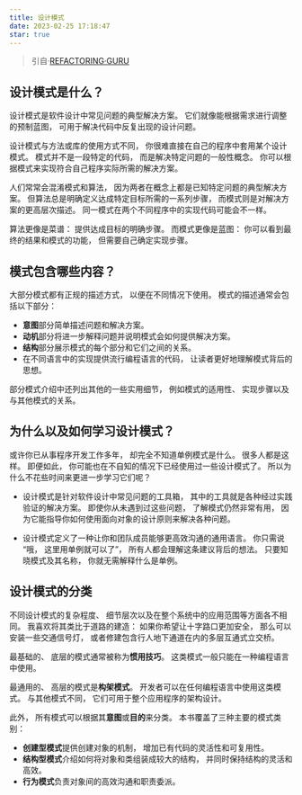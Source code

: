 ```yaml
---
title: 设计模式
date: 2023-02-25 17:18:47
star: true
---
```


> 引自·[REFACTORING·GURU](https://refactoringguru.cn/)

<!-- more -->

## 设计模式是什么？

设计模式是软件设计中常见问题的典型解决方案。 它们就像能根据需求进行调整的预制蓝图， 可用于解决代码中反复出现的设计问题。

设计模式与方法或库的使用方式不同， 你很难直接在自己的程序中套用某个设计模式。 模式并不是一段特定的代码， 而是解决特定问题的一般性概念。 你可以根据模式来实现符合自己程序实际所需的解决方案。

人们常常会混淆模式和算法， 因为两者在概念上都是已知特定问题的典型解决方案。 但算法总是明确定义达成特定目标所需的一系列步骤， 而模式则是对解决方案的更高层次描述。 同一模式在两个不同程序中的实现代码可能会不一样。

算法更像是菜谱： 提供达成目标的明确步骤。 而模式更像是蓝图： 你可以看到最终的结果和模式的功能， 但需要自己确定实现步骤。

## 模式包含哪些内容？

大部分模式都有正规的描述方式， 以便在不同情况下使用。 模式的描述通常会包括以下部分：

* **意图**部分简单描述问题和解决方案。
* **动机**部分将进一步解释问题并说明模式会如何提供解决方案。
* **结构**部分展示模式的每个部分和它们之间的关系。
* 在不同语言中的实现提供流行编程语言的代码， 让读者更好地理解模式背后的思想。

部分模式介绍中还列出其他的一些实用细节， 例如模式的适用性、 实现步骤以及与其他模式的关系。

## 为什么以及如何学习设计模式？

或许你已从事程序开发工作多年， 却完全不知道单例模式是什么。 很多人都是这样。 即便如此， 你可能也在不自知的情况下已经使用过一些设计模式了。 所以为什么不花些时间来更进一步学习它们呢？

* 设计模式是针对软件设计中常见问题的工具箱， 其中的工具就是各种经过实践验证的解决方案。 即使你从未遇到过这些问题， 了解模式仍然非常有用， 因为它能指导你如何使用面向对象的设计原则来解决各种问题。

* 设计模式定义了一种让你和团队成员能够更高效沟通的通用语言。 你只需说 “哦， 这里用单例就可以了”， 所有人都会理解这条建议背后的想法。 只要知晓模式及其名称， 你就无需解释什么是单例。

## 设计模式的分类

不同设计模式的复杂程度、 细节层次以及在整个系统中的应用范围等方面各不相同。 我喜欢将其类比于道路的建造： 如果你希望让十字路口更加安全， 那么可以安装一些交通信号灯， 或者修建包含行人地下通道在内的多层互通式立交桥。

最基础的、 底层的模式通常被称为**惯用技巧**。 这类模式一般只能在一种编程语言中使用。

最通用的、 高层的模式是**构架模式**。 开发者可以在任何编程语言中使用这类模式。 与其他模式不同， 它们可用于整个应用程序的架构设计。

此外， 所有模式可以根据其**意图**或**目的**来分类。 本书覆盖了三种主要的模式类别：

* **创建型模式**提供创建对象的机制， 增加已有代码的灵活性和可复用性。
* **结构型模式**介绍如何将对象和类组装成较大的结构， 并同时保持结构的灵活和高效。
* **行为模式**负责对象间的高效沟通和职责委派。